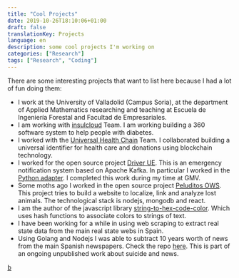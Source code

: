 ```yaml
---
title: "Cool Projects"
date: 2019-10-26T18:10:06+01:00
draft: false
translationKey: Projects
language: en
description: some cool projects I'm working on
categories: ["Research"]
tags: ["Research", "Coding"]
---
```


There are some interesting projects that want to list here because I had a lot of fun doing them:
- I work at the University of Valladolid (Campus Soria), at the department of Applied Mathematics researching and teaching at Escuela de Ingeniería Forestal and Facultad de Empresariales.
- I am working with [insulcloud](https://insulclock.com/) Team. I am working building a 360 software system to help people with diabetes.
- I worked with the [Universal Health Chain](https://www.universal-chain.com/) Team. I collaborated building a universal identifier for health care and donations using blockchain technology.
- I worked for the open source project [Driver UE](https://www.driver-project.eu/). This is an emergency notification system based on Apache Kafka. In particular I worked in the [Python adapter](https://github.com/DRIVER-EU/python-test-bed-adapter). I completed this work during my time at GMV.
- Some moths ago I worked in the open source project [Peluditos OWS](https://github.com/OSW-Peludos/peluditos-project). This project tries to build a website to localize, link and analyze lost animals. The technological stack is nodejs, mongodb and react.
- I am the author of the javascript library [string-to-hex-code-color](https://github.com/HugoJBello/string-to-hex-code-color). Which uses hash functions to associate colors to strings of text.
- I have been working for a while in using web scraping to extract real state data from the main real state webs in Spain.
- Using Golang and Nodejs I was able to subtract 10 years worth of news from the main Spanish newspapers. Check the repo [here](https://github.com/news-scrapers). This is part of an ongoing unpublished work about suicide and news.


[b](https://drive.google.com/drive/folders/1OhtLXEZPH8bqgoj5sGvWG7HeIve1hObm?usp=sharing)

